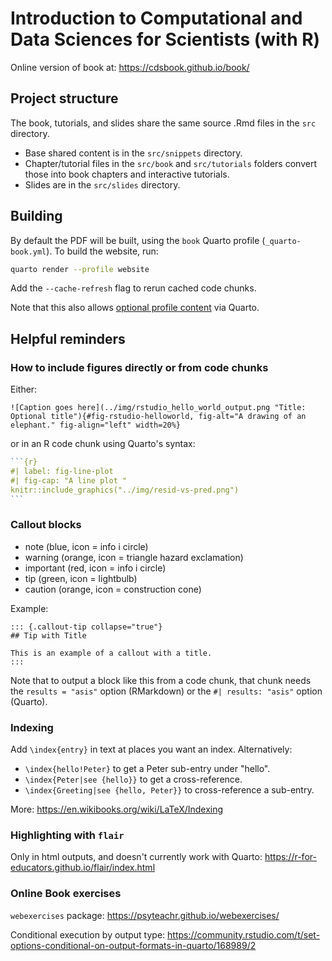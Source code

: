 # Introduction to Computational and Data Sciences for Scientists (with R)

Online version of book at: https://cdsbook.github.io/book/

## Project structure

The book, tutorials, and slides share the same source .Rmd files in the `src` directory.

* Base shared content is in the `src/snippets` directory. 
* Chapter/tutorial files in the `src/book` and `src/tutorials` folders convert those into book chapters and interactive tutorials.
* Slides are in the `src/slides` directory.

## Building

By default the PDF will be built, using the `book` Quarto profile (`_quarto-book.yml`). To build the website, run:

```bash
quarto render --profile website
```

Add the `--cache-refresh` flag to rerun cached code chunks.

Note that this also allows [optional profile content](https://quarto.org/docs/projects/profiles.html#profile-content) via Quarto.


## Helpful reminders

### How to include figures directly or from code chunks

Either:

```
![Caption goes here](../img/rstudio_hello_world_output.png "Title: Optional title"){#fig-rstudio-helloworld, fig-alt="A drawing of an elephant." fig-align="left" width=20%}
```

or in an R code chunk using Quarto's syntax:

````r
```{r}
#| label: fig-line-plot
#| fig-cap: "A line plot "
knitr::include_graphics("../img/resid-vs-pred.png")
```
````

### Callout blocks

* note (blue, icon = info i circle)
* warning (orange, icon = triangle hazard exclamation)
* important (red, icon = info i circle)
* tip (green, icon = lightbulb)
* caution (orange, icon = construction cone)

Example:

```
::: {.callout-tip collapse="true"}
## Tip with Title

This is an example of a callout with a title.
:::
```

Note that to output a block like this from a code chunk, that chunk needs the `results = "asis"` option (RMarkdown) or the `#| results: "asis"` option (Quarto).

### Indexing

Add `\index{entry}` in text at places you want an index. Alternatively:

* `\index{hello!Peter}` to get a Peter sub-entry under "hello".
* `\index{Peter|see {hello}}` to get a cross-reference.
* `\index{Greeting|see {hello, Peter}}` to cross-reference a sub-entry.

More: https://en.wikibooks.org/wiki/LaTeX/Indexing

### Highlighting with `flair`

Only in html outputs, and doesn't currently work with Quarto: https://r-for-educators.github.io/flair/index.html

### Online Book exercises

`webexercises` package: https://psyteachr.github.io/webexercises/

Conditional execution by output type: https://community.rstudio.com/t/set-options-conditional-on-output-formats-in-quarto/168989/2

